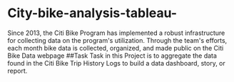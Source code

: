 # City-bike-analysis-tableau-
Since 2013, the Citi Bike Program has implemented a robust infrastructure for collecting data on the program's utilization.
Through the team's efforts, each month bike data is collected, organized, and made public on the Citi Bike Data webpage
##Task
Task in this Project is to aggregate the data found in the Citi Bike Trip History Logs to build a data dashboard, story, or report.
